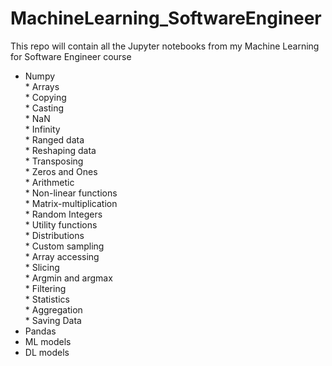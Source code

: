 # MachineLearning_SoftwareEngineer
This repo will contain all the Jupyter notebooks from my Machine Learning for Software Engineer course
 * Numpy
  <br>* Arrays
  <br>* Copying
  <br>* Casting
  <br>* NaN
  <br>* Infinity
  <br>* Ranged data
  <br>* Reshaping data
  <br>* Transposing
  <br>* Zeros and Ones
  <br>* Arithmetic
  <br>* Non-linear functions
  <br>* Matrix-multiplication
  <br>* Random Integers
  <br>* Utility functions
  <br>* Distributions
  <br>* Custom sampling
  <br>* Array accessing
  <br>* Slicing
  <br>* Argmin and argmax
  <br>* Filtering
  <br>* Statistics
  <br>* Aggregation
  <br>* Saving Data
 * Pandas
 * ML models
 * DL models
